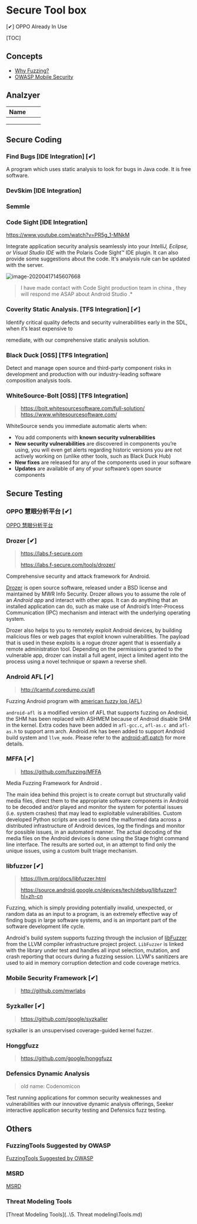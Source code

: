 # Secure Tool box

[✔] OPPO Already In Use 



[TOC]

## Concepts

- [Why Fuzzing?](./Concepts/Fuzzing-Basics.md)
- [OWASP Mobile Security](..\99.Concepts\OWASP.md) 



## Analzyer

| Name |      |      |
| ---- | ---- | ---- |
|      |      |      |
|      |      |      |
|      |      |      |





## Secure Coding

### Find Bugs [IDE Integration] [✔] 

A  program which uses static analysis to look for bugs in Java code.  It is free software.

### DevSkim [IDE Integration]



###  Semmle



### Code Sight [IDE Integration]

https://www.youtube.com/watch?v=PR5g_1-MNkM

Integrate application security analysis seamlessly into your *IntelliJ, Eclipse, or Visual Studio IDE* with the Polaris Code Sight™ IDE plugin.  It can also provide some suggestions about the code. It's analysis rule can be updated with the  server.

![image-20200417145607668](C:\Users\FenghuiXu\AppData\Roaming\Typora\typora-user-images\image-20200417145607668.png)

>I have made contact with Code Sight production team in china , they will respond me ASAP about Android Studio .* 



### Coverity Static Analysis. [TFS Integration] [✔]

Identify critical quality defects and security vulnerabilities early in the SDL, when it’s least expensive to

remediate, with our comprehensive static analysis solution.

### Black Duck [OSS] [TFS Integration]

Detect and manage open source and third-party component risks in development and production with our industry-leading software composition analysis tools.


### WhiteSource-Bolt [OSS] [TFS Integration]

> https://bolt.whitesourcesoftware.com/full-solution/
> https://www.whitesourcesoftware.com/

WhiteSource sends you immediate automatic alerts when:

- You add components with **known security vulnerabilities**
- **New security vulnerabilities** are discovered in components you’re using, you will even get alerts regarding historic versions you are not actively working on (unlike other tools, such as Black Duck Hub)
- **New fixes** are released for any of the components used in your software
- **Updates** are available of any of your software’s open source components



## Secure Testing 

### OPPO 慧眼分析平台 [✔]

[OPPO 慧眼分析平台](HuiYan.md)  

### Drozer [✔]

> https://labs.f-secure.com
>
> https://labs.f-secure.com/tools/drozer/

Comprehensive security and attack framework for Android.

[Drozer](https://labs.f-secure.com/assets/BlogFiles/mwri-drozer-user-guide-2015-03-23.pdf) is open source software, released under a BSD license and maintained by MWR Info Security. 
Drozer allows you to assume the role of an *Android app* and interact with other apps. It can do anything that an installed application can do, such as make use of Android’s Inter-Process Communication (IPC) mechanism and interact with the underlying operating system.

Drozer also helps to you to remotely exploit Android devices, by building malicious files or web pages that exploit known vulnerabilities. The payload that is used in these exploits is a rogue drozer agent that is essentially a remote administration tool. Depending on the permissions granted to the vulnerable app, drozer can install a full agent, inject a limited agent into the process using a novel technique or spawn a reverse shell.

### Android AFL [✔]

> http://lcamtuf.coredump.cx/afl

Fuzzing Android program with [american fuzzy lop (AFL)](http://lcamtuf.coredump.cx/afl/)

```android-afl ```is a modified version of AFL that supports fuzzing on Android, the SHM has been replaced with ASHMEM because of Android disable SHM in the kernel. Extra codes have been added in ```afl-gcc.c```, ```afl-as.c ```and ```afl-as.h``` to support arm arch. Android.mk has been added to support Android build system and ```llvm_mode```. Please refer to the [android-afl.patch](https://github.com/ele7enxxh/android-afl/blob/master/android-patch/afl-2.33b-android.patch) for more details.



### MFFA [✔]

>  https://github.com/fuzzing/MFFA

Media Fuzzing Framework for Android .

The main idea behind this project is to create corrupt but structurally valid media files, direct them to the appropriate software components in Android to be decoded and/or played and monitor the system for potential issues (i.e. system crashes) that may lead to exploitable vulnerabilities. Custom developed Python scripts are used to send the malformed data across a distributed infrastructure of Android devices, log the findings and monitor for possible issues, in an automated manner. The actual decoding of the media files on the Android devices is done using the Stage fright command line interface. The results are sorted out, in an attempt to find only the unique issues, using a custom built triage mechanism.

### libfuzzer [✔]

> https://llvm.org/docs/libfuzzer.html
>
> https://source.android.google.cn/devices/tech/debug/libfuzzer?hl=zh-cn

Fuzzing, which is simply providing potentially invalid, unexpected, or random data as an input to a program, is an extremely effective way of finding bugs in large software systems, and is an important part of the software development life cycle.

Android's build system supports fuzzing through the inclusion of [libFuzzer](http://llvm.org/docs/LibFuzzer.html) from the LLVM compiler infrastructure project project. ```LibFuzzer``` is linked with the library under test and handles all input selection, mutation, and crash reporting that occurs during a fuzzing session. LLVM's sanitizers are used to aid in memory corruption detection and code coverage metrics.




### Mobile Security Framework [✔]

> http://github.com/mwrlabs


### Syzkaller [✔]

> https://github.com/google/syzkaller

syzkaller is an unsupervised coverage-guided kernel fuzzer.

###  Honggfuzz 

> https://github.com/google/honggfuzz

###  Defensics Dynamic Analysis 

> old name: Codenomicon

Test running applications for common security weaknesses and vulnerabilities with our innovative dynamic analysis offerings, Seeker interactive application security testing and Defensics fuzz testing.



## Others

###  FuzzingTools Suggested by OWASP

[FuzzingTools Suggested by OWASP](FuzzingTools.md) 

### MSRD

[MSRD](MSRD.md) 

### Threat Modeling Tools

 [Threat Modeling Tools](..\5. Threat modeling\Tools.md) 

